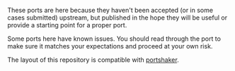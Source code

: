 These ports are here because they haven't been accepted (or in some
cases submitted) upstream, but published in the hope they will be
useful or provide a starting point for a proper port.

Some ports here have known issues. You should read through the port to
make sure it matches your expectations and proceed at your own risk.

The layout of this repository is compatible with [portshaker][].

[portshaker]: http://romain.blogreen.org/projects/portshaker/
